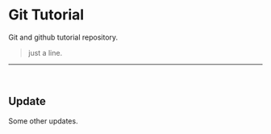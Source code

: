 # Git Tutorial

Git and github tutorial repository.

> just a line.

---

<br>

## Update

Some other updates.

